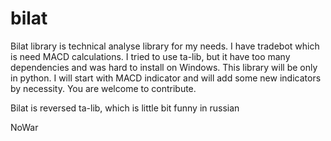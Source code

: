 # bilat

Bilat library is technical analyse library for my needs. I have tradebot which is need MACD calculations. I tried to use ta-lib, but it have too many dependencies and was hard to install on Windows. This library will be only in python. I will start with MACD indicator and will add some new indicators by necessity. You are welcome to contribute.

Bilat is reversed ta-lib, which is little bit funny in russian

NoWar
